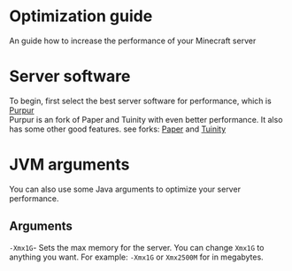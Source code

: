 # Optimization guide
An guide how to increase the performance of your Minecraft server
# Server software
To begin, first select the best server software for performance, which is [Purpur](https://github.com/pl3xgaming/Purpur)<br>
Purpur is an fork of Paper and Tuinity with even better performance. It also has some other good features. see forks: [Paper](https://github.com/PaperMC/Paper) and [Tuinity](https://github.com/Tuinity/Tuinity)</br>
# JVM arguments
You can also use some Java arguments to optimize your server performance.
## Arguments
```-Xmx1G```- Sets the max memory for the server. You can change ```Xmx1G``` to anything you want. For example: ```-Xmx1G``` or ```Xmx2500M``` for in megabytes.
